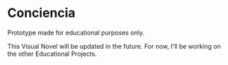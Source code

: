 # Conciencia
Prototype made for educational purposes only.

This Visual Novel will be updated in the future. For now, I'll be working on the other Educational Projects.
